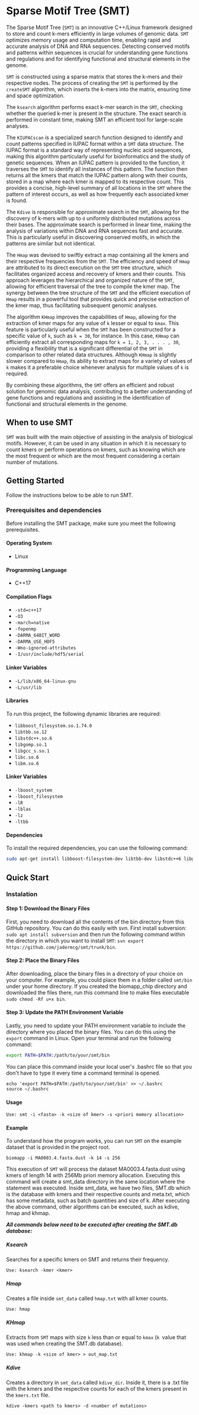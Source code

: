 # Sparse Motif Tree (SMT)

The Sparse Motif Tree (`SMT`) is an innovative C++/Linux framework designed to store and count k-mers efficiently in large volumes of genomic data. `SMT` optimizes memory usage and computation time, enabling rapid and accurate analysis of DNA and RNA sequences. Detecting conserved motifs and patterns within sequences is crucial for understanding gene functions and regulations and for identifying functional and structural elements in the genome.

`SMT` is constructed using a sparse matrix that stores the k-mers and their respective nodes. The process of creating the `SMT` is performed by the `createSMT` algorithm, which inserts the k-mers into the matrix, ensuring time and space optimization.

The `ksearch` algorithm performs exact k-mer search in the `SMT`, checking whether the queried k-mer is present in the structure. The exact search is performed in constant time, making SMT an efficient tool for large-scale analyses.

The `KIUPACscan` is a specialized search function designed to identify and count patterns specified in IUPAC format within a `SMT` data structure. The IUPAC format is a standard way of representing nucleic acid sequences, making this algorithm particularly useful for bioinformatics and the study of genetic sequences. When an IUPAC pattern is provided to the function, it traverses the `SMT` to identify all instances of this pattern. The function then returns all the kmers that match the IUPAC pattern along with their counts, stored in a map where each kmer is mapped to its respective count. This provides a concise, high-level summary of all locations in the `SMT` where the pattern of interest occurs, as well as how frequently each associated kmer is found.

The `Kdive` is responsible for approximate search in the `SMT`, allowing for the discovery of k-mers with up to `d` uniformly distributed mutations across their bases. The approximate search is performed in linear time, making the analysis of variations within DNA and RNA sequences fast and accurate. This is particularly useful in discovering conserved motifs, in which the patterns are similar but not identical.

The `Hmap` was devised to swiftly extract a map containing all the kmers and their respective frequencies from the `SMT`. The efficiency and speed of `Hmap` are attributed to its direct execution on the `SMT` tree structure, which facilitates organized access and recovery of kmers and their counts. This approach leverages the hierarchical and organized nature of the `SMT`, allowing for efficient traversal of the tree to compile the kmer map. The synergy between the tree structure of the `SMT` and the efficient execution of `Hmap` results in a powerful tool that provides quick and precise extraction of the kmer map, thus facilitating subsequent genomic analyses.

The algorithm `KHmap` improves the capabilities of `Hmap`, allowing for the extraction of kmer maps for any value of `k` lesser or equal to `kmax`. This feature is particularly useful when the `SMT` has been constructed for a specific value of `k`, such as `k = 30`, for instance. In this case, `KHmap` can efficiently extract all corresponding maps for `k = 1, 2, 3, . . . , 30`, providing a flexibility that is a significant differential of the `SMT` in comparison to other related data structures. Although `KHmap` is slightly slower compared to `Hmap`, its ability to extract maps for a variety of values of `k` makes it a preferable choice whenever analysis for multiple values of `k` is required.

By combining these algorithms, the `SMT` offers an efficient and robust solution for genomic data analysis, contributing to a better understanding of gene functions and regulations and assisting in the identification of functional and structural elements in the genome.

## When to use SMT
`SMT` was built with the main objective of assisting in the analysis of biological motifs. However, it can be used in any situation in which it is necessary to count kmers or perform operations on kmers, such as knowing which are the most frequent or which are the most frequent considering a certain number of mutations.

## Getting Started
Follow the instructions below to be able to run SMT.

### Prerequisites and dependencies
Before installing the SMT package, make sure you meet the following prerequisites.

#### Operating System
- Linux

#### Programming Language
- C++17

#### Compilation Flags
- `-std=c++17`
- `-O3`
- `-march=native`
- `-fopenmp`
- `-DARMA_64BIT_WORD`
- `-DARMA_USE_HDF5`
- `-Wno-ignored-attributes`
- `-I/usr/include/hdf5/serial`

#### Linker Variables
- `-L/lib/x86_64-linux-gnu`
- `-L/usr/lib`

#### Libraries
To run this project, the following dynamic libraries are required:

- `libboost_filesystem.so.1.74.0`
- `libtbb.so.12`
- `libstdc++.so.6`
- `libgomp.so.1`
- `libgcc_s.so.1`
- `libc.so.6`
- `libm.so.6`

#### Linker Variables
- `-lboost_system`
- `-lboost_filesystem`
- `-lR`
- `-lblas`
- `-lz`
- `-ltbb`

#### Dependencies
To install the required dependencies, you can use the following command:

```bash
sudo apt-get install libboost-filesystem-dev libtbb-dev libstdc++6 libgomp1 libgcc1 libc6 libm6
```

## Quick Start

### Instalation
#### Step 1: Download the Binary Files

First, you need to download all the contents of the bin directory from this GitHub repository. You can do this easily with svn. First install subversion: ```sudo apt install subversion``` and then run the following command within the directory in which you want to install `SMT`: ```svn export https://github.com/jadermcg/smt/trunk/bin```.

#### Step 2: Place the Binary Files
After downloading, place the binary files in a directory of your choice on your computer. For example, you could place them in a folder called `smt/bin` under your home directory. If you created the biomapp_chip directory and downloaded the files there, run this command line to make files executable ```sudo chmod -Rf u+x bin```.

#### Step 3: Update the PATH Environment Variable
Lastly, you need to update your PATH environment variable to include the directory where you placed the binary files. You can do this using the `export` command in Linux. Open your terminal and run the following command:

```bash
export PATH=$PATH:/path/to/your/smt/bin
```
You can place this command inside your local user's .bashrc file so that you don't have to type it every time a command terminal is opened.

```
echo 'export PATH=$PATH:/path/to/your/smt/bin' >> ~/.bashrc
source ~/.bashrc
```

#### Usage
```
Use: smt -i <fasta> -k <size of kmer> -s <priori memory allocation>
```
#### Example
To understand how the program works, you can run `SMT` on the example dataset that is provided in the project root.

```
biomapp -i MA0003.4.fasta.dust -k 14 -s 256
```
This execution of `SMT` will process the dataset MA0003.4.fasta.dust using kmers of length 14 with 256Mb priori memory allocation. Executing this command will create a smt_data directory in the same location where the statement was executed. Inside smt_data, we have two files, SMT.db which is the database with kmers and their respective counts and meta.txt, which has some metadata, such as batch quantities and size of k. After executing the above command, other algorithms can be executed, such as kdive, hmap and khmap.

**_All commands below need to be executed after creating the SMT.db database:_**

##### Ksearch
Searches for a specific kmers on SMT and returns their frequency.

```
Use: ksearch -kmer <kmer>
```

##### Hmap
Creates a file inside `smt_data` called `hmap.txt` with all kmer counts.

```
Use: hmap
```

##### KHmap
Extracts from `SMT` maps with size `k` less than or equal to `kmax` (`k `value that was used when creating the SMT.db database).
```
Use: khmap -k <size of kmer> > out_map.txt
```

##### Kdive
Creates a directory in `smt_data` called `kdive_dir`. Inside it, there is a .txt file with the kmers and the respective counts for each of the kmers present in the `kmers.txt` file.

```
kdive -kmers <path to kmers> -d <number of mutations>
```
